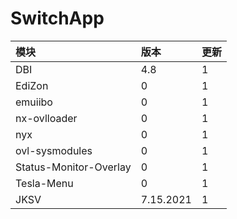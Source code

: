 # SwitchApp

|模块|版本|更新|
|:-|:-|:-|
|DBI|4.8|1|
|EdiZon|0|1|
|emuiibo|0|1|
|nx-ovlloader|0|1|
|nyx|0|1|
|ovl-sysmodules|0|1|
|Status-Monitor-Overlay|0|1|
|Tesla-Menu|0|1|
|JKSV|7.15.2021|1|
